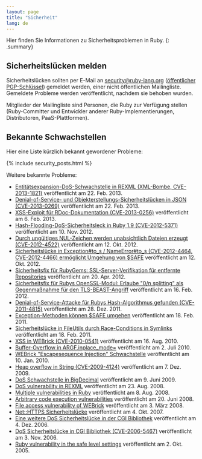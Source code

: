 ```yaml
---
layout: page
title: "Sicherheit"
lang: de
---
```


Hier finden Sie Informationen zu Sicherheitsproblemen in Ruby.
{: .summary}

## Sicherheitslücken melden

Sicherheitslücken sollten per E-Mail an
security@ruby-lang.org ([öffentlicher PGP-Schlüssel](/security.asc))
gemeldet werden, einer nicht öffentlichen Mailingliste.
Gemeldete Probleme werden veröffentlicht, nachdem sie behoben wurden.

Mitglieder der Mailingliste sind Personen, die Ruby zur Verfügung
stellen (Ruby-Committer und Entwickler anderer Ruby-Implementierungen,
Distributoren, PaaS-Plattformen).

## Bekannte Schwachstellen

Hier eine Liste kürzlich bekannt gewordener Probleme:

{% include security_posts.html %}

Weitere bekannte Probleme:

* [Entitätsexpansion-DoS-Schwachstelle in REXML (XML-Bombe,
  CVE-2013-1821)][1]
  veröffentlicht am 22. Feb. 2013.
* [Denial-of-Service- und Objekterstellungs-Sicherheitslücken in JSON
  (CVE-2013-0269)][2]
  veröffentlicht am 22. Feb. 2013.
* [XSS-Exploit für RDoc-Dokumentation (CVE-2013-0256)][3]
  veröffentlicht am 6. Feb. 2013.
* [Hash-Flooding-DoS-Sicherheitsleck in Ruby 1.9 (CVE-2012-5371)][4]
  veröffentlicht am 10. Nov. 2012.
* [Durch ungültiges NUL-Zeichen werden unabsichtlich Dateien
  erzeugt (CVE-2012-4522)][5]
  veröffentlicht am 12. Okt. 2012.
* [Sicherheitslücke in Exception#to_s / NameError#to_s (CVE-2012-4464,
  CVE-2012-4466) ermöglicht Umgehung von $SAFE][6]
  veröffentlicht am 12. Okt. 2012.
* [Sicherheitsfix für RubyGems: SSL-Server-Verifikation für entfernte
  Repositories][7]
  veröffentlicht am 20. Apr. 2012.
* [Sicherheitsfix für Rubys OpenSSL-Modul: Erlaube "0/n splitting" als
  Gegenmaßnahme für den TLS-BEAST-Angriff][8]
  veröffentlicht am 16. Feb. 2012.
* [Denial-of-Service-Attacke für Rubys Hash-Algorithmus gefunden
  (CVE-2011-4815)][9]
  veröffentlicht am 28. Dez. 2011.
* [Exception-Methoden können $SAFE umgehen][10]
  veröffentlicht am 18. Feb. 2011.
* [Sicherheitslücke in FileUtils durch Race-Conditions in Symlinks][11]
  veröffentlicht am 18. Feb. 2011.
* [XSS in WEBrick (CVE-2010-0541)][12]
  veröffentlicht am 16. Aug. 2010.
* [Buffer-Overflow in ARGF.inplace\_mode=][13]
  veröffentlicht am 2. Juli 2010.
* [WEBrick "Escapesequence Injection" Schwachstelle][14]
  veröffentlicht am 10. Jan. 2010.
* [Heap overflow in String (CVE-2009-4124)][15]
  veröffentlicht am 7. Dez. 2009.
* [DoS Schwachstelle in
  BigDecimal](/de/news/2009/06/13/dos-schwachstelle-in-bigdecimal/)
  veröffentlicht am 9. Juni 2009.
* [DoS vulnerability in
  REXML](/en/news/2008/08/23/dos-vulnerability-in-rexml/)
  veröffentlicht am 23. Aug. 2008.
* [Multiple vulnerabilities in
  Ruby](/en/news/2008/08/08/multiple-vulnerabilities-in-ruby/)
  veröffentlicht am 8. Aug. 2008.
* [Arbitrary code execution
  vulnerabilities](/en/news/2008/06/20/arbitrary-code-execution-vulnerabilities/)
  veröffentlicht am 20. Juni 2008.
* [File access vulnerability of
  WEBrick](/en/news/2008/03/03/webrick-file-access-vulnerability/)
  veröffentlicht am 3. März 2008.
* [Net::HTTPS Sicherheitslücke](/de/news/2007/10/04/net-https-sicherheitslcke/)
  veröffentlicht am 4. Okt. 2007.
* [Eine weitere DoS Sicherheitslücke in der
  CGI Bibliothek](/de/news/2006/12/04/another-dos-vulnerability-in-cgi-library/)
  veröffentlicht am 4. Dez. 2006.
* [DoS Sicherheitslücke in
  CGI Bibliothek (CVE-2006-5467)](/de/news/2006/11/09/dos-sicherheitslcke-in-cgi-bibliothek/)
  veröffentlicht am 3. Nov. 2006.
* [Ruby vulnerability in the safe level
  settings](/de/news/2005/10/03/ruby-vulnerability-in-the-safe-level-settings/)
  veröffentlicht am 2. Okt. 2005.



[1]: /de/news/2013/02/23/rexml-bombe/
[2]: /de/news/2013/02/23/denial-of-service-cve-2013-0269/
[3]: /de/news/2013/02/07/xss-exploit-fr-rdoc-dokumentation/
[4]: /de/news/2012/11/09/hash-flooding-dos-sicherheitsleck-in-ruby-1-9-cve-2012-5371/
[5]: /de/news/2012/10/12/durch-ungltiges-nul-zeichen-werden-unabsichtlich-dateien-erzeugt/
[6]: /de/news/2012/10/12/sicherheitsluecke-in-exception-ermoeglicht-umgehung-von-safe-mode/
[7]: /de/news/2012/04/20/ruby-1-9-3-p194-verffentlicht/
[8]: /de/news/2012/02/16/security-fix-for-ruby-openssl-module/
[9]: /de/news/2012/01/04/denial-of-service-attacke-fr-rubys-hash-algorithmus-gefunden-cve-2011-4815/
[10]: /de/news/2011/02/18/exception-methoden-knnen-safe-umgehen/
[11]: /de/news/2011/02/18/sicherheitslcke-in-fileutils-durch-race-conditions-in-symlinks/
[12]: /de/news/2010/08/24/xss-in-webrick-cve-2010-0541/
[13]: /de/news/2010/07/02/ruby-1-9-1-p429-verffentlicht/
[14]: /de/news/2010/01/10/webrick-escapesequence-injection-schwachstelle/
[15]: /de/news/2009/12/07/heap-overflow-in-string/
